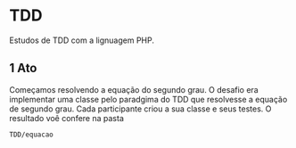 TDD
===

Estudos de TDD com a lignuagem PHP.


1 Ato
-----

Começamos resolvendo a equação do segundo grau.
O desafio era implementar uma classe pelo paradgima do TDD
que resolvesse a equação de segundo grau.
Cada participante criou a sua classe e seus testes.
O resultado voê confere na pasta

    TDD/equacao

